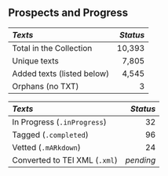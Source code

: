 ## Prospects and Progress

| *Texts* | *Status* |
|:--- | ------:|
| Total in the Collection | 10,393 |
| Unique texts | 7,805 |
| Added texts (listed below) | 4,545 |
| Orphans (no TXT) | 3 |

| *Texts* | *Status* |
|:--- | ------:|
| In Progress (`.inProgress`) | 32 |
| Tagged (`.completed`) | 96 |
| Vetted (`.mARkdown`) | 24 |
| Converted to TEI XML  (`.xml`) | _pending_ |
